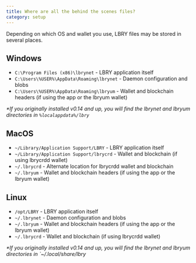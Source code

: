 ```yaml
---
title: Where are all the behind the scenes files?
category: setup
---
```


Depending on which OS and wallet you use, LBRY files may be stored in several places.

## Windows

- `C:\Program Files (x86)\lbrynet` - LBRY application itself
- `C:\Users\%USER%\AppData\Roaming\lbrynet` - Daemon configuration and blobs
- `C:\Users\%USER%\AppData\Roaming\lbryum` - Wallet and blockchain headers (if using the app or the lbryum wallet)

*\*If you originally installed v0.14 and up, you will find the lbrynet and lbryum directories in `%localappdata%/lbry`*

## MacOS

- `~/Library/Application Support/LBRY` - LBRY application itself
- `~/Library/Application Support/lbrycrd` - Wallet and blockchain (if using lbrycrdd wallet)
- `~/.lbrycrd` - Alternate location for lbrycrdd wallet and blockchain
- `~/.lbryum` - Wallet and blockchain headers (if using the app or the lbryum wallet)

## Linux

- `/opt/LBRY` - LBRY application itself
- `~/.lbrynet` - Daemon configuration and blobs
- `~/.lbryum` - Wallet and blockchain headers (if using the app or the lbryum wallet)
- `~/.lbrycrd` - Wallet and blockchain (if using lbrycrdd wallet)

*\*If you originally installed v0.14 and up, you will find the lbrynet and lbryum directories in `~/.local/share/lbry*
